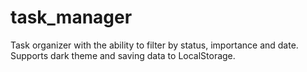 # task_manager
Task organizer with the ability to filter by status, importance and date. Supports dark theme and saving data to LocalStorage.
